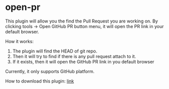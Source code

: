# open-pr

<!-- Plugin description -->
This plugin will allow you the find the Pull Request you are working on. By clicking tools -> Open GitHub PR button menu, it will open the PR link in your default browser.

How it works:

1. The plugin will find the HEAD of git repo.
2. Then it will try to find if there is any pull request attach to it.
3. If it exists, then it will open the GitHub PR link in you default browser

Currently, it only supports GitHub platform. 
<!-- Plugin description end -->

How to download this plugin: [link](https://plugins.jetbrains.com/plugin/17048-open-pr)
